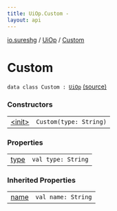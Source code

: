 ```yaml
---
title: UiOp.Custom - 
layout: api
---
```


<div class='api-docs-breadcrumbs'><a href="../../index.html">io.sureshg</a> / <a href="../index.html">UiOp</a> / <a href=".">Custom</a></div>

# Custom

<div class="signature"><code><span class="keyword">data</span> <span class="keyword">class </span><span class="identifier">Custom</span>&nbsp;<span class="symbol">:</span>&nbsp;<a href="../index.html"><span class="identifier">UiOp</span></a></code> <a href="https://github.com/sureshg/kotlin-starter/blob/master/src/main/kotlin/io/sureshg/Idiomatic.kt#L42">(source)</a></div>

### Constructors

<table class="api-docs-table">
<tbody>
<tr>
<td markdown="1">
<a href="-init-.html">&lt;init&gt;</a>
</td>
<td markdown="1">
<div class="signature"><code><span class="identifier">Custom</span><span class="symbol">(</span><span class="parameterName" id="io.sureshg.UiOp.Custom$<init>(kotlin.String)/type">type</span><span class="symbol">:</span>&nbsp;<span class="identifier">String</span><span class="symbol">)</span></code></div>

</td>
</tr>
</tbody>
</table>

### Properties

<table class="api-docs-table">
<tbody>
<tr>
<td markdown="1">
<a href="type.html">type</a>
</td>
<td markdown="1">
<div class="signature"><code><span class="keyword">val </span><span class="identifier">type</span><span class="symbol">: </span><span class="identifier">String</span></code></div>

</td>
</tr>
</tbody>
</table>

### Inherited Properties

<table class="api-docs-table">
<tbody>
<tr>
<td markdown="1">
<a href="../name.html">name</a>
</td>
<td markdown="1">
<div class="signature"><code><span class="keyword">val </span><span class="identifier">name</span><span class="symbol">: </span><span class="identifier">String</span></code></div>

</td>
</tr>
</tbody>
</table>
